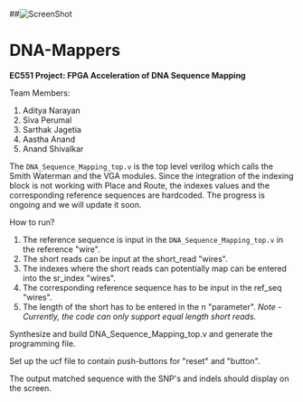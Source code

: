 ##![ScreenShot](https://www.bu.edu/brand/files/2012/10/master_logo.gif)
# DNA-Mappers
**EC551 Project: FPGA Acceleration of DNA Sequence Mapping**

Team Members:

1. Aditya Narayan
2. Siva Perumal
3. Sarthak Jagetia
4. Aastha Anand
5. Anand Shivalkar


The `DNA_Sequence_Mapping_top.v` is the top level verilog which calls the Smith Waterman and the VGA modules. Since the integration of the indexing block is not working with Place and Route, the indexes values and the corresponding reference sequences are hardcoded. The progress is ongoing and we will update it soon. 

How to run?

1. The reference sequence is input in the `DNA_Sequence_Mapping_top.v` in the reference "wire".
2. The short reads can be input at the short_read "wires".
3. The indexes where the short reads can potentially map can be entered into the sr_index "wires".
4. The corresponding reference sequence has to be input in the ref_seq "wires".
5. The length of the short has to be entered in the n "parameter". 
*Note - Currently, the code can only support equal length short reads.*

Synthesize and build DNA_Sequence_Mapping_top.v and generate the programming file.

Set up the ucf file to contain push-buttons for "reset" and "button".

The output matched sequence with the SNP's and indels should display on the screen.

